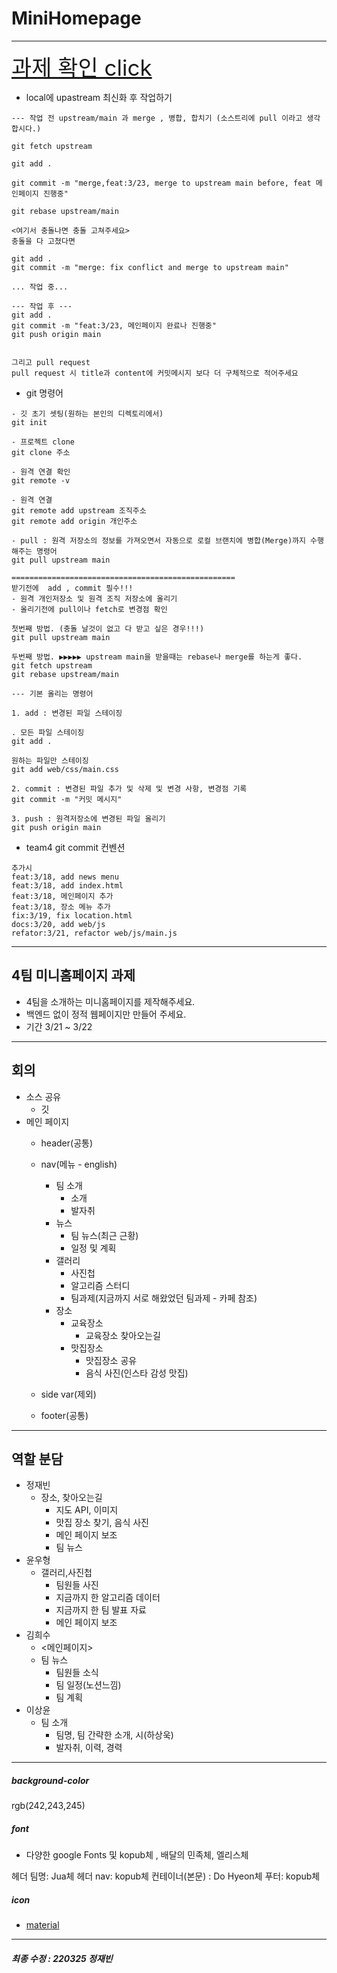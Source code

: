 # MiniHomepage

---

<a href="#bottom" style= " font-size:35px">과제 확인 click</a>

- local에 upastream 최신화 후 작업하기
```
--- 작업 전 upstream/main 과 merge , 병합, 합치기 (소스트리에 pull 이라고 생각합시다.)

git fetch upstream

git add .

git commit -m "merge,feat:3/23, merge to upstream main before, feat 메인페이지 진행중"

git rebase upstream/main

<여기서 충돌나면 충돌 고쳐주세요>
충돌을 다 고쳤다면

git add .
git commit -m "merge: fix conflict and merge to upstream main"

... 작업 중...

--- 작업 후 ---
git add . 
git commit -m "feat:3/23, 메인페이지 완료나 진행중"
git push origin main


그리고 pull request
pull request 시 title과 content에 커밋메시지 보다 더 구체적으로 적어주세요

```

- git 명령어 
```
- 깃 초기 셋팅(원하는 본인의 디렉토리에서)
git init

- 프로젝트 clone
git clone 주소

- 원격 연결 확인
git remote -v

- 원격 연결
git remote add upstream 조직주소
git remote add origin 개인주소

- pull : 원격 저장소의 정보를 가져오면서 자동으로 로컬 브랜치에 병합(Merge)까지 수행해주는 명령어 
git pull upstream main

==================================================
받기전에  add , commit 필수!!!
- 원격 개인저장소 및 원격 조직 저장소에 올리기
- 올리기전에 pull이나 fetch로 변경점 확인

첫번째 방법. (충돌 날것이 없고 다 받고 싶은 경우!!!) 
git pull upstream main

두번째 방법. ▶▶▶▶▶ upstream main을 받을때는 rebase나 merge를 하는게 좋다.
git fetch upstream
git rebase upstream/main

--- 기본 올리는 명령어

1. add : 변경된 파일 스테이징

. 모든 파일 스테이징
git add .

원하는 파일만 스테이징
git add web/css/main.css

2. commit : 변경된 파일 추가 및 삭제 및 변경 사항, 변경점 기록 
git commit -m "커밋 메시지"

3. push : 원격저장소에 변경된 파일 올리기
git push origin main
```
- team4 git commit 컨벤션
```
추가시
feat:3/18, add news menu 
feat:3/18, add index.html  
feat:3/18, 메인페이지 추가
feat:3/18, 장소 메뉴 추가
fix:3/19, fix location.html
docs:3/20, add web/js
refator:3/21, refactor web/js/main.js
```
---
## 4팀 미니홈페이지 과제

<a id="bottom"></a>
- 4팀을 소개하는 미니홈페이지를 제작해주세요.
- 백엔드 없이 정적 웹페이지만 만들어 주세요.
- 기간 3/21 ~ 3/22
---
## 회의

- 소스 공유
  - 깃
- 메인 페이지
  - header(공통)
  
  - nav(메뉴 - english)
    - 팀 소개
      - 소개
      - 발자취
    - 뉴스
      - 팀 뉴스(최근 근황)
      - 일정 및 계획
    - 갤러리
      - 사진첩 
      - 알고리즘 스터디
      - 팀과제(지금까지 서로 해왔었던 팀과제 - 카페 참조)
    - 장소
      - 교육장소
        - 교육장소 찾아오는길   
      - 맛집장소
        - 맛집장소 공유
        - 음식 사진(인스타 감성 맛집)
      
  - side var(제외)
  - footer(공통)
    
--- 
## 역할 분담
- 정재빈
  - 장소, 찾아오는길 
    - 지도 API, 이미지
    - 맛집 장소 찾기, 음식 사진 
    - 메인 페이지 보조
    - 팀 뉴스
- 윤우형
  - 갤러리,사진첩
    - 팀원들 사진 
    - 지금까지 한 알고리즘 데이터  
    - 지금까지 한 팀 발표 자료
    - 메인 페이지 보조
- 김희수
  - <메인페이지>
  - 팀 뉴스
    - 팀원들 소식
    - 팀 일정(노션느낌)
    - 팀 계획
- 이상윤
  - 팀 소개
    - 팀명, 팀 간략한 소개, 시(하상욱)
    - 발자취, 이력, 경력
---
##### background-color
rgb(242,243,245)
##### font
- 다양한 google Fonts 및 kopub체 , 배달의 민족체, 엘리스체

헤더 팀명: Jua체 
헤더 nav: kopub체
컨테이너(본문) : Do Hyeon체
푸터: kopub체
##### icon
- [material](https://material.io/search.html?q=filled)

<hr>

##### 최종 수정 : 220325 정재빈 
